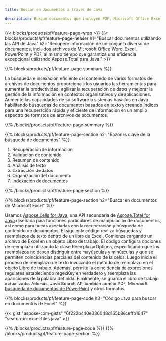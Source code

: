 ```yaml
---
title: Buscar en documentos a través de Java 

description: Busque documentos que incluyen PDF, Microsoft Office Excel, Word, PowerPoint y más a través de su aplicación basada en Java.
---
```


{{< blocks/products/pf/feature-page-wrap >}}
{{< blocks/products/pf/feature-page-header h1="Buscar documentos utilizando las API de Java" h2="Recupere información de un conjunto diverso de documentos, incluidos archivos de Microsoft Office Word, Excel, PowerPoint y PDF, al mismo tiempo que garantiza una eficiencia excepcional utilizando Aspose.Total para Java." >}}

{{% blocks/products/pf/feature-page-summary %}}

La búsqueda e indexación eficiente del contenido de varios formatos de archivos de documentos proporciona a los usuarios las herramientas para aumentar la productividad, agilizar la recuperación de datos y mejorar la gestión de la información en contextos organizativos y de aplicaciones. Aumente las capacidades de su software o sistemas basados en Java habilitando búsquedas de documentos basados en texto y creando índices para una recuperación rápida y eficiente de información en un amplio espectro de formatos de archivos de documentos.

{{% /blocks/products/pf/feature-page-summary  %}}

{{% blocks/products/pf/feature-page-section  h2="Razones clave de la búsqueda de documentos" %}}

1. Recuperación de información
1. Validación de contenido 
1. Resumen de contenido 
1. Análisis de texto
1. Extracción de datos 
1. Organización del documento
1. Indexación de documentos 



{{% /blocks/products/pf/feature-page-section %}}

{{% blocks/products/pf/feature-page-section  h2="Buscar en documentos de Microsoft Excel" %}}

Usamos [Aspose.Cells for Java](https://products.aspose.com/cells/java/), una API secundaria de [Aspose.Total for Java](https://products.aspose.com/total/java/) diseñada para funciones particulares de manipulación de documentos, así como para tareas asociadas con la recuperación y búsqueda de contenido de documentos. El siguiente código realiza búsquedas y reemplazos de texto dentro de un libro de Excel. Comienza cargando un archivo de Excel en un objeto Libro de trabajo. El código configura opciones de reemplazo utilizando la clase ReemplazarOptions, especificando que los reemplazos no deben distinguir entre mayúsculas y minúsculas y que se permiten coincidencias parciales del contenido de la celda. Luego inicia el proceso de reemplazo de texto invocando el método de reemplazo en el objeto Libro de trabajo. Además, permite la coincidencia de expresiones regulares estableciendo regexKey en verdadero y reemplaza las apariciones de la palabra definida. Finalmente, se guarda el libro de trabajo actualizado. Además, Java Search API también admite PDF, Microsoft [búsqueda de documentos de PowerPoint](https://products.aspose.com/total/java/search/pptx/) y otros formatos.

{{% blocks/products/pf/feature-page-code h3="Código Java para buscar en documentos de Excel" %}}

{{< gist "aspose-com-gists" "6f222b440e336048d165b86ceffb1647" "search-in-excel-files.java" >}}

{{% /blocks/products/pf/feature-page-code  %}}
{{% /blocks/products/pf/feature-page-section %}}